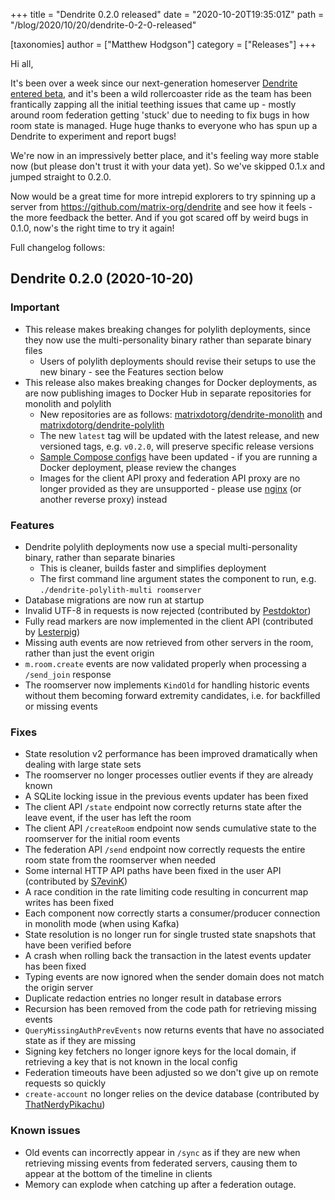 +++
title = "Dendrite 0.2.0 released"
date = "2020-10-20T19:35:01Z"
path = "/blog/2020/10/20/dendrite-0-2-0-released"

[taxonomies]
author = ["Matthew Hodgson"]
category = ["Releases"]
+++

Hi all,

It's been over a week since our next-generation homeserver [Dendrite entered
beta](https://matrix.org/blog/2020/10/08/dendrite-is-entering-beta), and it's
been a wild rollercoaster ride as the team has been frantically zapping all
the initial teething issues that came up - mostly around room federation
getting 'stuck' due to needing to fix bugs in how room state is managed.  Huge
huge thanks to everyone who has spun up a Dendrite to experiment and report
bugs!

We're now in an impressively better place, and it's feeling way more stable now
(but please don't trust it with your data yet).  So we've skipped 0.1.x and jumped
straight to 0.2.0.

Now would be a great time for more intrepid explorers to try spinning up a
server from <https://github.com/matrix-org/dendrite> and see how it feels - the
more feedback the better.  And if you got scared off by weird bugs in 0.1.0,
now's the right time to try it again!

Full changelog follows:

## Dendrite 0.2.0 (2020-10-20)

### Important

* This release makes breaking changes for polylith deployments, since they now use the multi-personality binary rather than separate binary files
    * Users of polylith deployments should revise their setups to use the new binary - see the Features section below
* This release also makes breaking changes for Docker deployments, as are now publishing images to Docker Hub in separate repositories for monolith and polylith
    * New repositories are as follows: [matrixdotorg/dendrite-monolith](https://hub.docker.com/repository/docker/matrixdotorg/dendrite-monolith) and [matrixdotorg/dendrite-polylith](https://hub.docker.com/repository/docker/matrixdotorg/dendrite-polylith)
    * The new `latest` tag will be updated with the latest release, and new versioned tags, e.g. `v0.2.0`, will preserve specific release versions
    * [Sample Compose configs](https://github.com/matrix-org/dendrite/tree/master/build/docker) have been updated - if you are running a Docker deployment, please review the changes
    * Images for the client API proxy and federation API proxy are no longer provided as they are unsupported - please use [nginx](docs/nginx/) (or another reverse proxy) instead

### Features

* Dendrite polylith deployments now use a special multi-personality binary, rather than separate binaries
    * This is cleaner, builds faster and simplifies deployment
    * The first command line argument states the component to run, e.g. `./dendrite-polylith-multi roomserver`
* Database migrations are now run at startup
* Invalid UTF-8 in requests is now rejected (contributed by [Pestdoktor](https://github.com/Pestdoktor))
* Fully read markers are now implemented in the client API (contributed by [Lesterpig](https://github.com/Lesterpig))
* Missing auth events are now retrieved from other servers in the room, rather than just the event origin
* `m.room.create` events are now validated properly when processing a `/send_join` response
* The roomserver now implements `KindOld` for handling historic events without them becoming forward extremity candidates, i.e. for backfilled or missing events

### Fixes

* State resolution v2 performance has been improved dramatically when dealing with large state sets
* The roomserver no longer processes outlier events if they are already known
* A SQLite locking issue in the previous events updater has been fixed
* The client API `/state` endpoint now correctly returns state after the leave event, if the user has left the room
* The client API `/createRoom` endpoint now sends cumulative state to the roomserver for the initial room events
* The federation API `/send` endpoint now correctly requests the entire room state from the roomserver when needed
* Some internal HTTP API paths have been fixed in the user API (contributed by [S7evinK](https://github.com/S7evinK))
* A race condition in the rate limiting code resulting in concurrent map writes has been fixed
* Each component now correctly starts a consumer/producer connection in monolith mode (when using Kafka)
* State resolution is no longer run for single trusted state snapshots that have been verified before
* A crash when rolling back the transaction in the latest events updater has been fixed
* Typing events are now ignored when the sender domain does not match the origin server
* Duplicate redaction entries no longer result in database errors
* Recursion has been removed from the code path for retrieving missing events
* `QueryMissingAuthPrevEvents` now returns events that have no associated state as if they are missing
* Signing key fetchers no longer ignore keys for the local domain, if retrieving a key that is not known in the local config
* Federation timeouts have been adjusted so we don't give up on remote requests so quickly
* `create-account` no longer relies on the device database (contributed by [ThatNerdyPikachu](https://github.com/ThatNerdyPikachu))

### Known issues

* Old events can incorrectly appear in `/sync` as if they are new when retrieving missing events from federated servers, causing them to appear at the bottom of the timeline in clients
* Memory can explode when catching up after a federation outage.
